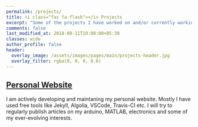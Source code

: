 ```yaml
---
permalink: /projects/
title: <i class="fas fa-flask"></i> Projects
excerpt: "Some of the projects I have worked on and/or currently working"
comments: false
last_modified_at: 2018-09-11T10:00:00+05:30
classes: wide
author_profile: false
header:
  overlay_image: /assets/images/pages/main/projects-header.jpg
  overlay_filter: rgba(0, 0, 0, 0.6)
---
```


## [Personal Website <i class="fas fa-link" style="color:#28B463"></i>](/projects/personal-website)
I am actively developing and maintaning my personal website. Mostly I have used free tools like Jekyll, Algolia, VSCode, Travis-CI etc. I will try to regularly publish articles on my arduino, MATLAB, electronics and some of my ever-evolving interests.

